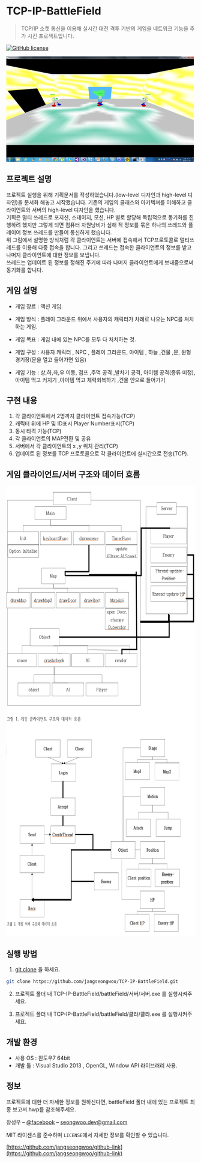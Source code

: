 # TCP-IP-BattleField

> TCP/IP 소켓 통신을 이용해 실시간 대전 격투 기반의 게임을 네트워크 기능을 추가 시킨 프로젝트입니다.

[![GitHub license](https://img.shields.io/github/license/Day8/re-frame.svg)](license.txt)


<img align="center" src="battleField/images/play.png" width="500" height="281">

## 프로젝트 설명


프로젝트 실행을 위해 기획문서를 작성하였습니다.(low-level 디자인과 high-level 디자인)을 문서화 해놓고 시작했습니다. 기존의 게임의 클래스와 아키텍쳐를 이해하고 클라이언트와 서버의 high-level 디자인을 했습니다. <br>
기획은 멀티 쓰레드로 포지션, 스테이지, 모션, HP 별로 할당해 독립적으로 동기화를 진행하려 했지만 그렇게 되면 컴퓨터 자원낭비가 심해 적 정보를 묶은 하나의 쓰레드와 플레이어 정보 쓰레드를 만들어 통신하게 했습니다.<br>
위 그림에서 설명한 방식처럼 각 클라이언트는 서버에 접속해서 TCP프로토콜로 멀티쓰레드를 이용해 다중 접속을 합니다. 그리고 쓰레드는 접속한 클라이언트의 정보를 받고 나머지 클라이언트에 대한 정보를 보냅니다.<br> 쓰레드는 업데이트 된 정보를 정해진 주기에 따라 나머지 클라이언트에게 보내줌으로써 동기화를 합니다.

## 게임 설명

- 게임 장르 : 액션 게임.

- 게임 방식 : 플레이 그라운드 위에서 사용자의 캐릭터가 차례로 나오는 NPC를 처치하는 게임. 

- 게임 목표 : 게임 내에 있는 NPC를 모두 다 처치하는 것.

- 게임 구성 : 사용자 캐릭터 , NPC , 플레이 그라운드, 아이템 , 하늘 ,건물 ,문, 원형 경기장(문을 열고 들어가면 있음)

- 게임 기능 :  상,하,좌,우 이동, 점프 ,주먹 공격 ,발차기 공격, 아이템 공격(종류 미정), 아이템 먹고 커지기 ,아이템 먹고 체력회복하기 ,건물 안으로 들어가기

## 구현 내용

1. 각 클라이언트에서 2명까지 클라이언트 접속가능(TCP)
2. 캐릭터 위에 HP 및 ID표시 Player Number표시(TCP)
3. 동시 타격 가능(TCP)
4. 각 클라이언트의 MAP전환 및 공유
5. 서버에서 각 클라이언트의 x ,y 위치 관리(TCP)
6. 업데이트 된 정보를 TCP 프로토콜으로 각 클라이언트에 실시간으로 전송(TCP).

## 게임 클라이언트/서버 구조와 데이터 흐름
<img align="center" src="battleField/images/client.png" width="550" height="650">
<img align="center" src="battleField/images/server.png" width="800" height="550">


## 실행 방법


1. [git clone](https://github.com/jangseongwoo/TCP-IP-BattleField.git) 을 하세요.
```sh
git clone https://github.com/jangseongwoo/TCP-IP-BattleField.git
```

2. 프로젝트 폴더 내  TCP-IP-BattleField/battleField/서버/서버.exe 를 실행시켜주세요.

3. 프로젝트 폴더 내 TCP-IP-BattleField/battleField/클라/클라.exe 를 실행시켜주세요.

## 개발 환경

- 사용 OS : 윈도우7 64bit
- 개발 툴 : Visual Studio 2013 , OpenGL, Window API 라이브러리 사용.

## 정보

프로젝트에 대한 더 자세한 정보를 원하신다면,  battleField 폴더 내에 있는 프로젝트 최종 보고서.hwp를 참조해주세요.

장성우 – [@facebook](https://www.facebook.com/profile.php?id=100007028118707&ref=bookmarks) – seongwoo.dev@gmail.com

MIT 라이센스를 준수하며 ``LICENSE``에서 자세한 정보를 확인할 수 있습니다.

[https://github.com/jangseongwoo/github-link](https://github.com/jangseongwoo/github-link)

<!-- Markdown link & img dfn's -->
[npm-image]: https://img.shields.io/npm/v/datadog-metrics.svg?style=flat-square
[npm-url]: https://npmjs.org/package/datadog-metrics
[npm-downloads]: https://img.shields.io/npm/dm/datadog-metrics.svg?style=flat-square
[travis-image]: https://img.shields.io/travis/dbader/node-datadog-metrics/master.svg?style=flat-square
[travis-url]: https://travis-ci.org/dbader/node-datadog-metrics
[wiki]: https://github.com/yourname/yourproject/wiki
